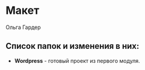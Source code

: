 # Макет
Ольга Гардер
## Список папок и изменения в них:

* **Wordpress** - готовый проект из первого модуля.